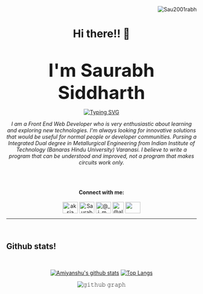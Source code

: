<p align="right"> <img src="https://komarev.com/ghpvc/?username=Sau2001rabh" alt="Sau2001rabh" /> </p>
<h1 align="center">Hi there!!  👋</h1>
<br>
<p align="center"><b><font size="7">I'm Saurabh Siddharth </font></b></p>
<div align="center">
  
  [![Typing SVG](https://readme-typing-svg.herokuapp.com?font=Architects+Daughter&centre=true&size=30&color=%23111791&lines=An+Engineering+Student;Studying+At+IIT(BHU)+Varanasi;A+Front-End+Web+Developer;Currently+Learning+CP;Love+Traveling+and+Exploring)](https://git.io/typing-svg)
  
  </div>

<p align="center"><i>I am a Front End Web Developer who is very enthusiastic about learning and exploring new technologies. I'm always looking for innovative solutions that would be useful for normal people or developer communities. Pursing a Integrated Dual degree in Metallurgical Engineering from Indian Institute of Technology (Banaras Hindu University) Varanasi. I believe to write a program that can be understood and improved, not a program that makes circuits work only.</i></p>
<br>
<br>

<p align="center">
  <b>Connect with me:</b>
  <br>
  <br>
<a href="https://www.linkedin.com/in/saurabh-siddharth-72ab9a203/" target="blank"><img align="center" src="https://cdn.jsdelivr.net/npm/simple-icons@3.0.1/icons/linkedin.svg" alt="aksia" height="30" width="40" /></a>
<a href="https://www.facebook.com/saurabh.siddharth.5205" target="blank"><img align="center" src="https://cdn.jsdelivr.net/npm/simple-icons@3.0.1/icons/facebook.svg" alt="Saurabh Siddharth" height="30" width="40" /></a>
<a href="https://www.instagram.com/_i_m_sid___/"><img align="center" src="https://cdn.freebiesupply.com/images/large/2x/instagram-icon-white-on-black-circle.png" alt="@_i_m_sid___" height="30" width="40" /></a>
<a href="https://twitter.com/sid__talk" target="blank"><img align="center" src="https://cdn-icons-png.flaticon.com/512/121/121503.png" alt="@alhad_balak" height="30" width="30" /></a>
<a href = "mailto: saurabh.siddharth.met19@iitbhu.ac.in"><img align="center" src="https://simpleicons.org/icons/gmail.svg" height="30" width="40" /></a>
</p>
<hr>
<br>
<h2> Github stats!</h2>
<br>
<div align="center">
  
  [![Amiyanshu's github stats](https://github-readme-stats.vercel.app/api?username=Sau2001rabh&show_icons=true&theme=merko)](https://github.com/Sau2001rabh/github-readme-stats) [![Top Langs](https://github-readme-stats.vercel.app/api/top-langs/?username=Sau2001rabh&layout=compact&theme=merko)](https://github.com/Sau2001rabh/github-readme-stats)
  
  
  </p>

![𝚐𝚒𝚝𝚑𝚞𝚋 𝚐𝚛𝚊𝚙𝚑](https://activity-graph.herokuapp.com/graph?username=Sau2001rabh&theme=github-light&hide_border=true&area=true)

<!-- <p align="center"><img src="https://github-readme-stats.vercel.app/api?username=Sau2001rabh&theme=gruvbox" alt="Sau2001rabh"  /></p>
</div>
<br>
<hr>
<br>
